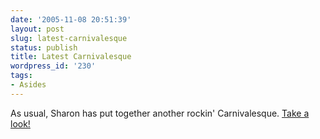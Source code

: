 ```yaml
---
date: '2005-11-08 20:51:39'
layout: post
slug: latest-carnivalesque
status: publish
title: Latest Carnivalesque
wordpress_id: '230'
tags:
- Asides
---
```


As usual, Sharon has put together another rockin' Carnivalesque. [Take a look!](http://www.earlymodernweb.org.uk/emn/index.php/archives/2005/11/carnivalesque-10/)
